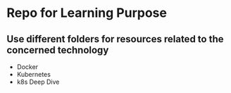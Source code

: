 # Repo for Learning Purpose
## Use different folders for resources related to the concerned technology
- Docker
- Kubernetes
- k8s Deep Dive
